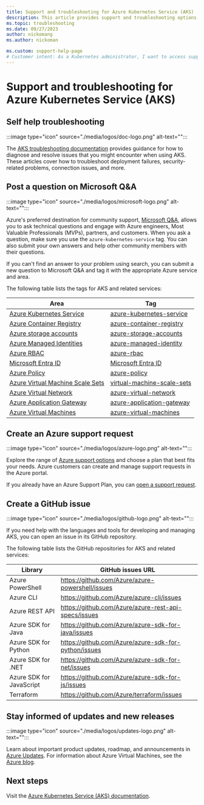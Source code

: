 ```yaml
---
title: Support and troubleshooting for Azure Kubernetes Service (AKS)
description: This article provides support and troubleshooting options for Azure Kubernetes Service (AKS).
ms.topic: troubleshooting
ms.date: 09/27/2023
author: nickomang
ms.author: nickoman

ms.custom: support-help-page
# Customer intent: As a Kubernetes administrator, I want to access support and troubleshooting resources for Azure Kubernetes Service, so that I can quickly diagnose and resolve deployment issues and ensure the efficient operation of my applications.
---
```


# Support and troubleshooting for Azure Kubernetes Service (AKS)

## Self help troubleshooting

:::image type="icon" source="./media/logos/doc-logo.png" alt-text="":::

The [AKS troubleshooting documentation](/troubleshoot/azure/azure-kubernetes/welcome-azure-kubernetes) provides guidance for how to diagnose and resolve issues that you might encounter when using AKS. These articles cover how to troubleshoot deployment failures, security-related problems, connection issues, and more.

## Post a question on Microsoft Q&A

:::image type="icon" source="./media/logos/microsoft-logo.png" alt-text="":::

Azure's preferred destination for community support, [Microsoft Q&A](/answers/products/azure), allows you to ask technical questions and engage with Azure engineers, Most Valuable Professionals (MVPs), partners, and customers. When you ask a question, make sure you use the `azure-kubernetes-service` tag. You can also submit your own answers and help other community members with their questions.

If you can't find an answer to your problem using search, you can submit a new question to Microsoft Q&A and tag it with the appropriate Azure service and area.

The following table lists the tags for AKS and related services:

| Area | Tag |
|-------|----------------------|
| [Azure Kubernetes Service](intro-kubernetes.md) | [azure-kubernetes-service](/answers/topics/azure-kubernetes-service.html)|
| [Azure Container Registry](/azure/container-registry/container-registry-intro) | [azure-container-registry](/answers/topics/azure-container-registry.html)|
| [Azure storage accounts](/azure/storage/common/storage-account-overview) | [azure-storage-accounts](/answers/topics/azure-storage-accounts.html)|
| [Azure Managed Identities](/azure/active-directory/managed-identities-azure-resources/overview) | [azure-managed-identity](/answers/topics/azure-managed-identity.html) |
| [Azure RBAC](/azure/role-based-access-control/overview) | [azure-rbac](/answers/topics/azure-rbac.html)|
| [Microsoft Entra ID](/azure/active-directory/fundamentals/active-directory-whatis) | [Microsoft Entra ID](/answers/topics/azure-active-directory.html)|
| [Azure Policy](/azure/governance/policy/overview) | [azure-policy](/answers/topics/azure-policy.html)|
| [Azure Virtual Machine Scale Sets](/azure/virtual-machine-scale-sets/overview) | [virtual-machine-scale-sets](/answers/topics/123/azure-virtual-machines-scale-set.html)|
| [Azure Virtual Network](/azure/virtual-network/network-overview) | [azure-virtual-network](/answers/topics/azure-virtual-network.html)|
| [Azure Application Gateway](/azure/application-gateway/overview) | [azure-application-gateway](/answers/topics/azure-application-gateway.html)|
| [Azure Virtual Machines](/azure/virtual-machines/linux/overview) | [azure-virtual-machines](/answers/topics/azure-virtual-machines.html) |

## Create an Azure support request

:::image type="icon" source="./media/logos/azure-logo.png" alt-text="":::

Explore the range of [Azure support options](https://azure.microsoft.com/support/plans) and choose a plan that best fits your needs. Azure customers can create and manage support requests in the Azure portal.

If you already have an Azure Support Plan, you can [open a support request](https://portal.azure.com/#blade/Microsoft_Azure_Support/HelpAndSupportBlade/newsupportrequest).

## Create a GitHub issue

:::image type="icon" source="./media/logos/github-logo.png" alt-text="":::

If you need help with the languages and tools for developing and managing AKS, you can open an issue in its GitHub repository.

The following table lists the GitHub repositories for AKS and related services:

| Library | GitHub issues URL|
| --- | --- |
| Azure PowerShell | https://github.com/Azure/azure-powershell/issues |
| Azure CLI | https://github.com/Azure/azure-cli/issues |
| Azure REST API | https://github.com/Azure/azure-rest-api-specs/issues |
| Azure SDK for Java | https://github.com/Azure/azure-sdk-for-java/issues |
| Azure SDK for Python | https://github.com/Azure/azure-sdk-for-python/issues |
| Azure SDK for .NET | https://github.com/Azure/azure-sdk-for-net/issues |
| Azure SDK for JavaScript | https://github.com/Azure/azure-sdk-for-js/issues |
| Terraform | https://github.com/Azure/terraform/issues |

## Stay informed of updates and new releases

:::image type="icon" source="./media/logos/updates-logo.png" alt-text="":::

Learn about important product updates, roadmap, and announcements in [Azure Updates](https://azure.microsoft.com/updates/?category=compute). For information about Azure Virtual Machines, see the [Azure blog](https://azure.microsoft.com/blog/topics/virtual-machines/).

## Next steps

Visit the [Azure Kubernetes Service (AKS) documentation](./index.yml).

